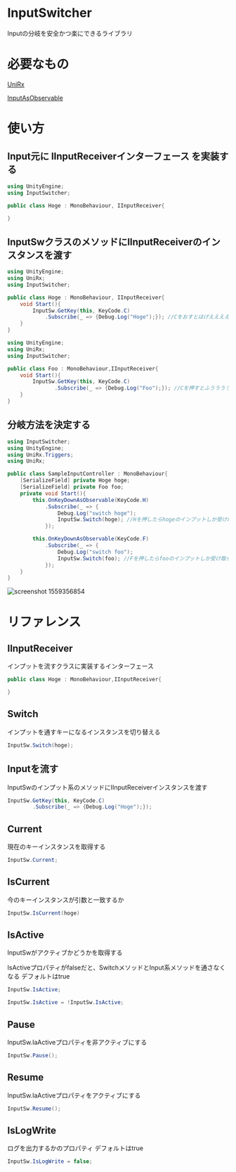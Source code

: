 # InputSwitcher

Inputの分岐を安全かつ楽にできるライブラリ

# 必要なもの
[UniRx](https://github.com/neuecc/unirx)

[InputAsObservable](https://github.com/euglenach/InputAsObservable)

# 使い方

## Input元に IInputReceiverインターフェース を実装する

```C#
using UnityEngine;
using InputSwitcher;

public class Hoge : MonoBehaviour, IInputReceiver{

}

```

## InputSwクラスのメソッドにIInputReceiverのインスタンスを渡す

```C#
using UnityEngine;
using UniRx;
using InputSwitcher;

public class Hoge : MonoBehaviour, IInputReceiver{
    void Start(){
        InputSw.GetKey(this, KeyCode.C)
            .Subscribe(_ => {Debug.Log("Hoge");}); //Cをおすとほげええええ
    }
}

```

```C#
using UnityEngine;
using UniRx;
using InputSwitcher;

public class Foo : MonoBehaviour,IInputReceiver{
    void Start(){
        InputSw.GetKey(this, KeyCode.C)
               .Subscribe(_ => {Debug.Log("Foo");}); //Cを押すとふううううう
    }
}
```

## 分岐方法を決定する

```C#
using InputSwitcher;
using UnityEngine;
using UniRx.Triggers;
using UniRx;

public class SampleInputController : MonoBehaviour{
    [SerializeField] private Hoge hoge;
    [SerializeField] private Foo foo;
    private void Start(){
        this.OnKeyDownAsObservable(KeyCode.H)
            .Subscribe(_ => {
                Debug.Log("switch hoge");
                InputSw.Switch(hoge); //Hを押したらhogeのインプットしか受け取らない
            });

        this.OnKeyDownAsObservable(KeyCode.F)
            .Subscribe(_ => {
                Debug.Log("switch foo");
                InputSw.Switch(foo); //Fを押したらfooのインプットしか受け取らない
            });
    }
}
```

![screenshot 1559356854](https://user-images.githubusercontent.com/28961922/74109866-aca20e00-4bca-11ea-8e92-eccdd09d8d73.png)


# リファレンス

## IInputReceiver

インプットを流すクラスに実装するインターフェース

```C#
public class Hoge : MonoBehaviour,IInputReceiver{

}
```

## Switch

インプットを通すキーになるインスタンスを切り替える

```C#
InputSw.Switch(hoge);
```

## Inputを流す

InputSwのインプット系のメソッドにIInputReceiverインスタンスを渡す

```C#
InputSw.GetKey(this, KeyCode.C)
        .Subscribe(_ => {Debug.Log("Hoge");});
```

## Current

現在のキーインスタンスを取得する

```C#
InputSw.Current;
```

## IsCurrent

今のキーインスタンスが引数と一致するか

```C#
InputSw.IsCurrent(hoge)
```

## IsActive

InputSwがアクティブかどうかを取得する

IsActiveプロパティがfalseだと、SwitchメソッドとInput系メソッドを通さなくなる
デフォルトはtrue

```C#
InputSw.IsActive;
```

```C#
InputSw.IsActive = !InputSw.IsActive;
```

## Pause

InputSw.IaActiveプロパティを非アクティブにする

```C#
InputSw.Pause();
```

## Resume

InputSw.IaActiveプロパティをアクティブにする

```C#
InputSw.Resume();
```

## IsLogWrite

ログを出力するかのプロパティ
デフォルトはtrue

```C#
InputSw.IsLogWrite = false;
```
